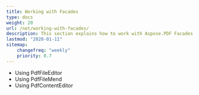 ```yaml
---
title: Working with Facades
type: docs
weight: 20
url: /net/working-with-facades/
description: This section explains how to work with Aspose.PDF Facades - a toolset for popular operations with PDF.
lastmod: "2020-01-11"
sitemap:
    changefreq: "weekly"
    priority: 0.7
---
```


- Using PdfFileEditor
- Using PdfFileMend
- Using PdfContentEditor
